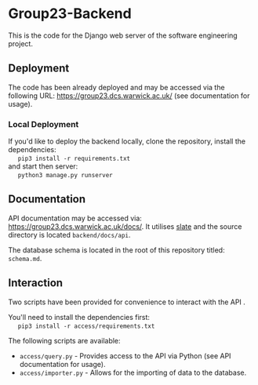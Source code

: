 
# Group23-Backend
This is the code for the Django web server of the software engineering project. 

## Deployment
The code has been already deployed and may be accessed via the following URL:
https://group23.dcs.warwick.ac.uk/ (see documentation for usage).

### Local Deployment
If you'd like to deploy the backend locally, clone the repository, 
install the dependencies:  
&nbsp;&nbsp;&nbsp;&nbsp; `pip3 install -r requirements.txt`  
and start then server:  
&nbsp;&nbsp;&nbsp;&nbsp; `python3 manage.py runserver`

## Documentation
API documentation may be accessed via: https://group23.dcs.warwick.ac.uk/docs/. It utilises [slate](https://github.com/slatedocs/slate) and the source directory is located `backend/docs/api`.

The database schema is located in the root of this repository titled: `schema.md`.

## Interaction
Two scripts have been provided for convenience to interact with the API . 

You'll need to install the dependencies first:  
&nbsp;&nbsp;&nbsp;&nbsp; `pip3 install -r access/requirements.txt`  

The following scripts are available:
* `access/query.py` - Provides access to the API via Python (see API
  documentation for usage).
* `access/importer.py` - Allows for the importing of data to the database.
